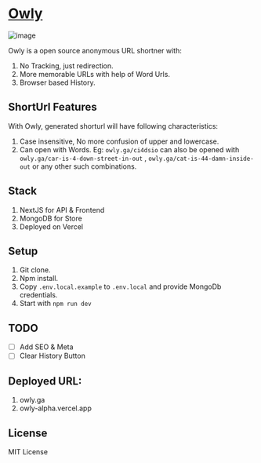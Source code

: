 # [Owly](https://owly.ga)

![image](https://user-images.githubusercontent.com/3089863/166172425-7ac5bf00-a42b-453a-98d6-4305e32146e9.png)

Owly is a open source anonymous URL shortner with:
1. No Tracking, just redirection.
2. More memorable URLs with help of Word Urls.
3. Browser based History.

## ShortUrl Features
With Owly, generated shorturl will have following characteristics:
1. Case insensitive, No more confusion of upper and lowercase.
2. Can open with Words. Eg: `owly.ga/ci4dsio` can also be opened with `owly.ga/car-is-4-down-street-in-out` , `owly.ga/cat-is-44-damn-inside-out` or any other such combinations.

## Stack
1. NextJS for API & Frontend
2. MongoDB for Store
3. Deployed on Vercel

## Setup
1. Git clone.
2. Npm install.
3. Copy `.env.local.example` to `.env.local` and provide MongoDb credentials.
4. Start with `npm run dev`

## TODO
- [ ] Add SEO & Meta
- [ ] Clear History Button

## Deployed URL:
1. owly.ga
1. owly-alpha.vercel.app

## License
MIT License
